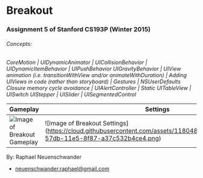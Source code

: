 # Breakout
### Assignment 5 of Stanford CS193P (Winter 2015)
###### Concepts:
*CoreMotion | UIDynamicAnimator | UICollisionBehavior | UIDynamicItemBehavior | UIPushBehavior
UIGravityBehavior | UIView animation (i.e. transitionWithView and/or animateWithDuration) |
Adding UIViews in code (rather than storyboard) | Gestures | NSUserDefaults
Closure memory cycle avoidance | UIAlertController | Static UITableView | UISwitch
UIStepper | UISlider | UISegmentedControl*

Gameplay | Settings
------------ | -------------
![Image of Breakout Gameplay](https://cloud.githubusercontent.com/assets/11804885/9791446/62dca6a0-57db-11e5-999c-f8500f3e9cc5.png) | ![Image of Breakout Settings] (https://cloud.githubusercontent.com/assets/11804885/9791462/74cbe0f6-57db-11e5-8f87-a37c532b4ce4.png)


By: Raphael Neuenschwander
- neuenschwander.raphael@gmail.com
